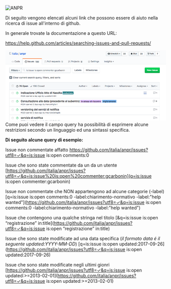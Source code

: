 
![ANPR](src/_images/anpr.png)

Di seguito vengono elencati alcuni link che possono essere di aiuto nella ricerca di issue all'interno di github.


In generale trovate la documentazione a questo URL:

https://help.github.com/articles/searching-issues-and-pull-requests/

![Issue list](/img/search-issue.png)
Come puoi vedere il campo query ha possibilità di esprimere alcune restrizioni secondo un linguaggio ed una sintassi specifica.

**Di seguito alcune query di esempio:**

Issue non commentate affatto
https://github.com/italia/anpr/issues?utf8=✓&q=is:issue is:open comments:0

Issue che sono state commentate da un da un utente
[https://github.com/italia/anpr/issues?utf8=✓&q=is:issue%20is:open%20commenter:gcarbonin](q=is:issue is:open commenter:gcarbonin)

Issue non commentate che NON appartengono ad alcune categorie (-label)
[q=is:issue is:open comments:0 -label:chiarimento-normativo -label:"help wanted"](https://github.com/italia/anpr/issues?utf8=✓&q=is:issue is:open comments:0 -label:chiarimento-normativo -label:"help wanted")

Issue che contengono una qualche stringa nel titolo
[&q=is:issue is:open “registrazione” in:title](https://github.com/italia/anpr/issues?utf8=✓&q=is:issue is:open “registrazione” in:title)

Issue che sono state modificate ad una data specifica
(_il formato data é il seguente updated:YYYY-MM-DD_)
[q=is:issue is:open updated:2017-09-26](https://github.com/italia/anpr/issues?utf8=✓&q=is:issue is:open updated:2017-09-26)


Issue che sono state modificate negli ultimi gionri
[https://github.com/italia/anpr/issues?utf8=✓&q=is:issue is:open updated:>=2013-02-01](https://github.com/italia/anpr/issues?utf8=✓&q=is:issue is:open updated:>=2013-02-01)
